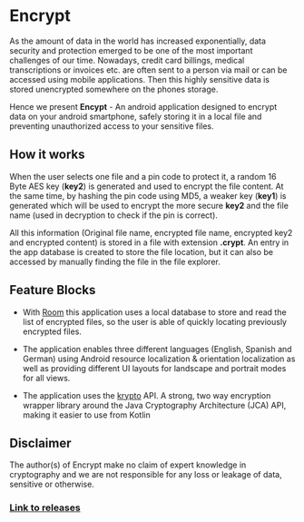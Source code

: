 # Encrypt

As the amount of data in the world has increased exponentially,
data security and protection emerged to be one of the most important
challenges of our time. Nowadays, credit card billings, medical transcriptions or 
invoices etc. are often sent to a person via mail or can be accessed 
using mobile applications. Then this highly sensitive data is stored
unencrypted somewhere on the phones storage.
 
Hence we present **Encypt** - An android application designed to
encrypt data on your android smartphone, safely storing it in a local
file and preventing unauthorized access to your sensitive files.


## How it works

When the user selects one file and a pin code to protect it, a random 16 Byte AES key (**key2**)
is generated and used to encrypt the file content. At the same time, by hashing the pin
code using MD5, a weaker key (**key1**) is generated which will be used to encrypt the more secure 
**key2** and the file name (used in decryption to check if the pin is correct).

All this information (Original file name, encrypted file name, encrypted key2 and encrypted content)
is stored in a file with extension **.crypt**. An entry in the app database is created to store the
file location, but it can also be accessed by manually finding the file in the file explorer.


## Feature Blocks

- With [Room](https://developer.android.com/topic/libraries/architecture/room)
this application uses a local database to store and read the list of encrypted files, 
so the user is able of quickly locating previously encrypted files.


- The application enables three different languages (English, Spanish and German) using Android resource
 localization & orientation localization as well as providing different 
 UI layouts for landscape and portrait modes for all views.
 
 
- The application uses the [krypto](https://github.com/rs3vans/krypto) API. A strong, two way 
    encryption wrapper library around the Java Cryptography Architecture 
    (JCA) API, making it easier to use from Kotlin
    
    
## Disclaimer

The author(s) of Encrypt make no claim of expert knowledge in cryptography and we 
are not responsible for any loss or leakage of data, sensitive or otherwise.

### [Link to releases](https://github.com/AgiBla/Encrypt/releases)
